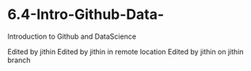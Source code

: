 # 6.4-Intro-Github-Data-
Introduction to Github and DataScience

Edited by jithin
Edited by jithin in remote location
Edited by jithin on jithin branch
